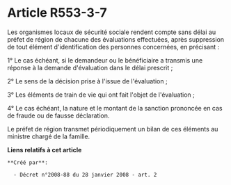 # Article R553-3-7

Les organismes locaux de sécurité sociale rendent compte sans délai au préfet de région de chacune des évaluations
effectuées, après suppression de tout élément d'identification des personnes concernées, en précisant : 

1° Le cas échéant, si le demandeur ou le bénéficiaire a transmis une réponse à la demande d'évaluation dans le délai
prescrit ; 

2° Le sens de la décision prise à l'issue de l'évaluation ; 

3° Les éléments de train de vie qui ont fait l'objet de l'évaluation ; 

4° Le cas échéant, la nature et le montant de la sanction prononcée en cas de fraude ou de fausse déclaration. 

Le préfet de région transmet périodiquement un bilan de ces éléments au ministre chargé de la famille.

**Liens relatifs à cet article**

	**Créé par**:

	  - Décret n°2008-88 du 28 janvier 2008 - art. 2
